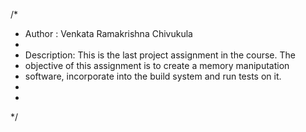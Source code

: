 /* 
 * Author : Venkata Ramakrishna Chivukula
 *
 * Description: This is the last project assignment in the course. The
 * objective of this assignment is to create a memory maniputation 
 * software, incorporate into the build system and run tests on it.
 *
 *
 */
